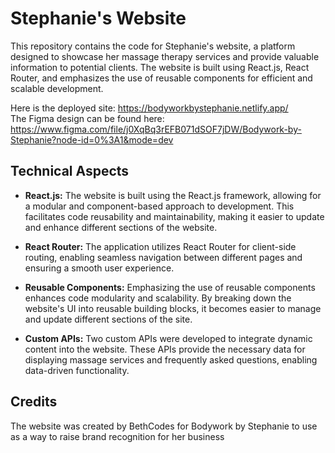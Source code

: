 # Stephanie's Website

This repository contains the code for Stephanie's website, a platform designed to showcase her massage therapy services and provide valuable information to potential clients. The website is built using React.js, React Router, and emphasizes the use of reusable components for efficient and scalable development.

Here is the deployed site: https://bodyworkbystephanie.netlify.app/ </br>
The Figma design can be found here: https://www.figma.com/file/j0XqBq3rEFB071dSOF7jDW/Bodywork-by-Stephanie?node-id=0%3A1&mode=dev

## Technical Aspects

- **React.js:** The website is built using the React.js framework, allowing for a modular and component-based approach to development. This facilitates code reusability and maintainability, making it easier to update and enhance different sections of the website.

- **React Router:** The application utilizes React Router for client-side routing, enabling seamless navigation between different pages and ensuring a smooth user experience.

- **Reusable Components:** Emphasizing the use of reusable components enhances code modularity and scalability. By breaking down the website's UI into reusable building blocks, it becomes easier to manage and update different sections of the site.

- **Custom APIs:** Two custom APIs were developed to integrate dynamic content into the website. These APIs provide the necessary data for displaying massage services and frequently asked questions, enabling data-driven functionality.

## Credits

The website was created by BethCodes for Bodywork by Stephanie to use as a way to raise brand recognition for her business
